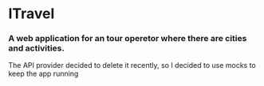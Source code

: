 # ITravel

### A web application for an tour operetor where there are cities and activities.
The API provider decided to delete it recently, so I decided to use mocks to keep the app running
